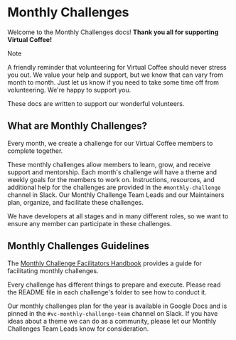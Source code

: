# Monthly Challenges

Welcome to the Monthly Challenges docs! **Thank you all for supporting Virtual Coffee!**

> [!NOTE]
> A friendly reminder that volunteering for Virtual Coffee should never stress you out. We value your help and support, but we know that can vary from month to month. Just let us know if you need to take some time off from volunteering. We're happy to support you.

These docs are written to support our wonderful volunteers.

## What are Monthly Challenges?

Every month, we create a challenge for our Virtual Coffee members to complete together.

These monthly challenges allow members to learn, grow, and receive support and mentorship. Each month's challenge will have a theme and weekly goals for the members to work on. Instructions, resources, and additional help for the challenges are provided in the `#monthly-challenge` channel in Slack. Our Monthly Challenge Team Leads and our Maintainers plan, organize, and facilitate these challenges.

We have developers at all stages and in many different roles, so we want to ensure any member can participate in these challenges.

## Monthly Challenges Guidelines

The [Monthly Challenge Facilitators Handbook](./facilitators-docs.md) provides a guide for facilitating monthly challenges.

Every challenge has different things to prepare and execute. Please read the README file in each challenge's folder to see how to conduct it.

Our monthly challenges plan for the year is available in Google Docs and is pinned in the `#vc-monthly-challenge-team` channel on Slack. If you have ideas about a theme we can do as a community, please let our Monthly Challenges Team Leads know for consideration.

